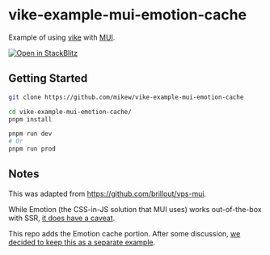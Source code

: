 # vike-example-mui-emotion-cache

Example of using [vike](https://github.com/vikejs/vike) with [MUI](https://mui.com/).

[![Open in StackBlitz](https://developer.stackblitz.com/img/open_in_stackblitz_Small.svg)](https://stackblitz.com/~/github.com/mikew/vike-example-mui-emotion-cache)

## Getting Started

```bash
git clone https://github.com/mikew/vike-example-mui-emotion-cache

cd vike-example-mui-emotion-cache/
pnpm install

pnpm run dev
# Or
pnpm run prod
```

## Notes

This was adapted from https://github.com/brillout/vps-mui.

While Emotion (the CSS-in-JS solution that MUI uses) works out-of-the-box with
SSR, [it does have a caveat](https://emotion.sh/docs/ssr#advanced-approach).

This repo adds the Emotion cache portion. After some discussion, [we decided to
keep this as a separate
example](https://github.com/brillout/vps-mui/pull/1#issuecomment-1834311851).
